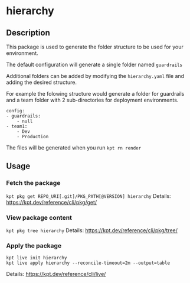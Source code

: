 # hierarchy

## Description
This package is used to generate the folder structure to be used for your environment.

The default configuration will generate a single folder named `guardrails`

Additional folders can be added by modifying the `hierarchy.yaml` file and adding the desired structure. 

For example the folowing structure would generate a folder for guardrails and a team folder with 2 sub-directories for deployment environments.

```
config:
- guardrails:
    - null
- team1:
    - Dev
    - Production
```

The files will be generated when you run `kpt rn render`

## Usage

### Fetch the package
`kpt pkg get REPO_URI[.git]/PKG_PATH[@VERSION] hierarchy`
Details: https://kpt.dev/reference/cli/pkg/get/

### View package content
`kpt pkg tree hierarchy`
Details: https://kpt.dev/reference/cli/pkg/tree/

### Apply the package
```
kpt live init hierarchy
kpt live apply hierarchy --reconcile-timeout=2m --output=table
```
Details: https://kpt.dev/reference/cli/live/
